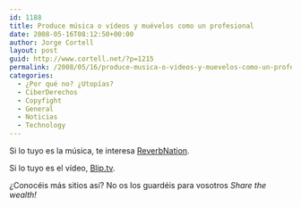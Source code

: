 ```yaml
---
id: 1188
title: Produce música o vídeos y muévelos como un profesional
date: 2008-05-16T08:12:50+00:00
author: Jorge Cortell
layout: post
guid: http://www.cortell.net/?p=1215
permalink: /2008/05/16/produce-musica-o-videos-y-muevelos-como-un-profesional/
categories:
  - ¿Por qué no? ¿Utopías?
  - CiberDerechos
  - Copyfight
  - General
  - Noticias
  - Technology
---
```

Si lo tuyo es la música, te interesa <a title="ReverbNation" href="http://www.reverbnation.com/" target="_blank">ReverbNation</a>.

Si lo tuyo es el vídeo, <a title="Blip.tv" href="http://blip.tv/about/" target="_blank">Blip.tv</a>.

¿Conocéis más sitios así? No os los guardéis para vosotros _Share the wealth!_
